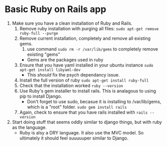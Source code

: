 # Basic Ruby on Rails app

1. Make sure you have a clean installation of Ruby and Rails.
    1. Remove ruby installation with purging all files:
        `sudo apt-get remove ruby-full --purge`
    1. Remove current installation, completely and remove all existing gems.
        1. use command `sudo rm -r /var/lib/gems` to completely remove existing "gems"
        - Gems are the packages used in ruby
    1. Ensure that you have yaml installed in your ubuntu instance
        `sudo apt-get install libyaml-dev`
        - This *should* fix the psych dependancy issue.
    1. Install the full version of ruby
        `sudo apt-get install ruby-full`
    1. Check that the installation worked
        `ruby --version`
    1. Use Ruby's gem installer to install rails. This is analagous to using pip to install Django.
        - Don't forget to use sudo, becasue it is installing to /var/lib/gems, which is a "root" folder.
        `sudo gem install rails`
    1. Again, check to ensure that you have rails installed with `rails --version`
1. Start doing stuff that seems oddly similar to django things, but with ruby as the language. 
    - Ruby is alsy a DRY language. It also use the MVC model. So ultimately it should feel suuuuuper similar to Django. 

